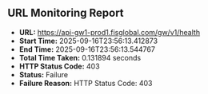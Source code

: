 ## URL Monitoring Report

- **URL:** https://api-gw1-prod1.fisglobal.com/gw/v1/health
- **Start Time:** 2025-09-16T23:56:13.412873
- **End Time:** 2025-09-16T23:56:13.544767
- **Total Time Taken:** 0.131894 seconds
- **HTTP Status Code:** 403
- **Status:** Failure
- **Failure Reason:** HTTP Status Code: 403
